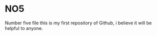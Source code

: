# NO5
Number five file
this is my first repository of Github, i believe it will be helpful to anyone.

